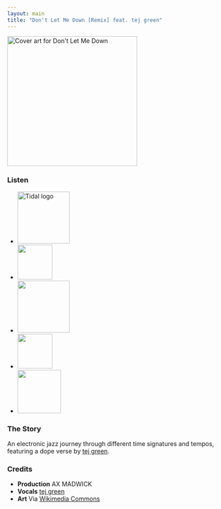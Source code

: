 ```yaml
---
layout: main
title: "Don't Let Me Down [Remix] feat. tej green"
---
```


<div class="track__art">
<img src="{{site.url}}/images/dont-let-me-down-remix@600x600.jpg" alt="Cover art for Don't Let Me Down" width="300">
</div>
<div class="track__links">
	<h3>Listen</h3>
	<ul>
		<li><a href="https://tidal.com/browse/album/330726659">
			<img width="120" src="{{site.url}}/images/tidal_logo.png" alt="Tidal logo">
		</a></li>
		<li>
			<a href="https://open.spotify.com/album/2szrcEzaFRhTKeTrV6PM9m?si=xT8eWx4jT5OR2ao7DbchNg">
				<img src="{{site.url}}/images/spotify_logo_green.png" width="80">
			</a>
		</li>
		<li>
			<a href="https://soundcloud.com/ax-madwick/dont-let-me-down-remix-feat-tej-green">
				<img src="{{site.url}}/images/soundcloud_logo_2.png" width="120">
			</a>
		</li>
		<li>
			<a href="https://music.apple.com/us/album/dont-let-me-down-feat-tej-green-remix-single/1718015879">
				<img src="{{site.url}}/images/apple_music_logo.svg" width="80">
			</a>
		</li>
		<li>
			<a href="https://www.youtube.com/watch?v=FlJjak7JGYA">
				<img src="{{site.url}}/images/youtube_logo.svg" width="100">
			</a>
		</li>
	</ul>
	<h3>The Story</h3>
	<p>
		An electronic jazz journey through different time signatures and tempos, featuring a dope verse by <a href="https://soundcloud.com/tejgreen">tej green</a>.
	</p>
</div>

<h3>Credits</h3>
<ul>
	<li><strong>Production</strong> AX MADWICK</li>
	<li><strong>Vocals</strong> <a href="https://soundcloud.com/tejgreen">tej green</a></li>
	<li><strong>Art</strong> Via <a href="https://commons.wikimedia.org/wiki/File:Picture_in_a_korean_exhibition_made_from_scraps_of_fabric.jpg">Wikimedia Commons</a></li>
</ul>